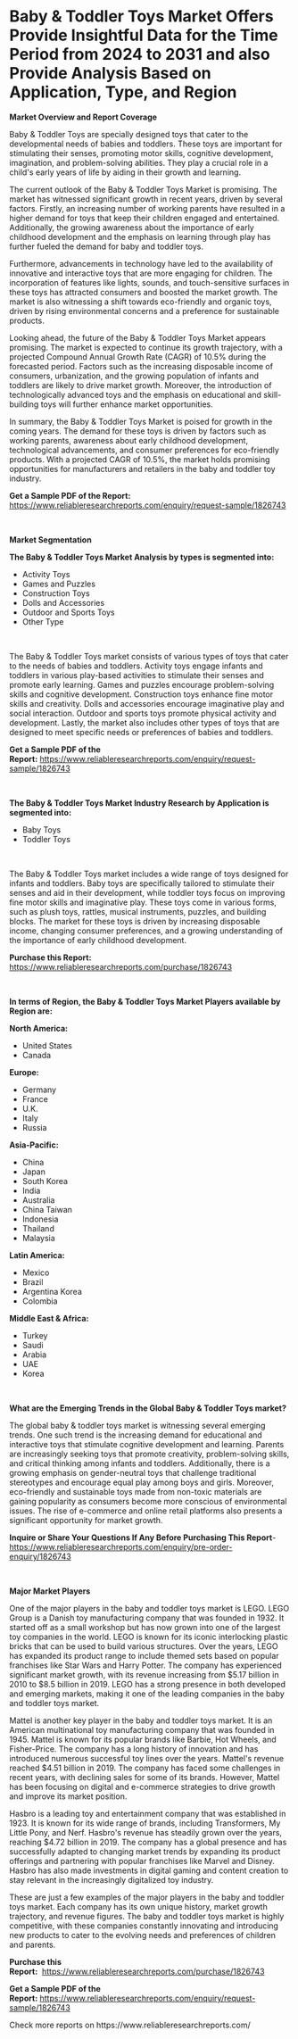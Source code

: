 <p><h1>Baby & Toddler Toys Market Offers Provide Insightful Data for the Time Period from 2024 to 2031 and also Provide Analysis Based on Application, Type, and Region</h1></p><p><strong>Market Overview and Report Coverage</strong></p>
<p><p>Baby & Toddler Toys are specially designed toys that cater to the developmental needs of babies and toddlers. These toys are important for stimulating their senses, promoting motor skills, cognitive development, imagination, and problem-solving abilities. They play a crucial role in a child's early years of life by aiding in their growth and learning.</p><p>The current outlook of the Baby & Toddler Toys Market is promising. The market has witnessed significant growth in recent years, driven by several factors. Firstly, an increasing number of working parents have resulted in a higher demand for toys that keep their children engaged and entertained. Additionally, the growing awareness about the importance of early childhood development and the emphasis on learning through play has further fueled the demand for baby and toddler toys.</p><p>Furthermore, advancements in technology have led to the availability of innovative and interactive toys that are more engaging for children. The incorporation of features like lights, sounds, and touch-sensitive surfaces in these toys has attracted consumers and boosted the market growth. The market is also witnessing a shift towards eco-friendly and organic toys, driven by rising environmental concerns and a preference for sustainable products.</p><p>Looking ahead, the future of the Baby & Toddler Toys Market appears promising. The market is expected to continue its growth trajectory, with a projected Compound Annual Growth Rate (CAGR) of 10.5% during the forecasted period. Factors such as the increasing disposable income of consumers, urbanization, and the growing population of infants and toddlers are likely to drive market growth. Moreover, the introduction of technologically advanced toys and the emphasis on educational and skill-building toys will further enhance market opportunities.</p><p>In summary, the Baby & Toddler Toys Market is poised for growth in the coming years. The demand for these toys is driven by factors such as working parents, awareness about early childhood development, technological advancements, and consumer preferences for eco-friendly products. With a projected CAGR of 10.5%, the market holds promising opportunities for manufacturers and retailers in the baby and toddler toy industry.</p></p>
<p><strong>Get a Sample PDF of the Report:</strong> <a href="https://www.reliableresearchreports.com/enquiry/request-sample/1826743">https://www.reliableresearchreports.com/enquiry/request-sample/1826743</a></p>
<p>&nbsp;</p>
<p><strong>Market Segmentation</strong></p>
<p><strong>The Baby & Toddler Toys Market Analysis by types is segmented into:</strong></p>
<p><ul><li>Activity Toys</li><li>Games and Puzzles</li><li>Construction Toys</li><li>Dolls and Accessories</li><li>Outdoor and Sports Toys</li><li>Other Type</li></ul></p>
<p>&nbsp;</p>
<p><p>The Baby & Toddler Toys market consists of various types of toys that cater to the needs of babies and toddlers. Activity toys engage infants and toddlers in various play-based activities to stimulate their senses and promote early learning. Games and puzzles encourage problem-solving skills and cognitive development. Construction toys enhance fine motor skills and creativity. Dolls and accessories encourage imaginative play and social interaction. Outdoor and sports toys promote physical activity and development. Lastly, the market also includes other types of toys that are designed to meet specific needs or preferences of babies and toddlers.</p></p>
<p><strong>Get a Sample PDF of the Report:</strong>&nbsp;<a href="https://www.reliableresearchreports.com/enquiry/request-sample/1826743">https://www.reliableresearchreports.com/enquiry/request-sample/1826743</a></p>
<p>&nbsp;</p>
<p><strong>The Baby & Toddler Toys Market Industry Research by Application is segmented into:</strong></p>
<p><ul><li>Baby Toys</li><li>Toddler Toys</li></ul></p>
<p>&nbsp;</p>
<p><p>The Baby & Toddler Toys market includes a wide range of toys designed for infants and toddlers. Baby toys are specifically tailored to stimulate their senses and aid in their development, while toddler toys focus on improving fine motor skills and imaginative play. These toys come in various forms, such as plush toys, rattles, musical instruments, puzzles, and building blocks. The market for these toys is driven by increasing disposable income, changing consumer preferences, and a growing understanding of the importance of early childhood development.</p></p>
<p><strong>Purchase this Report:</strong>&nbsp; <a href="https://www.reliableresearchreports.com/purchase/1826743">https://www.reliableresearchreports.com/purchase/1826743</a></p>
<p>&nbsp;</p>
<p><strong>In terms of Region, the Baby & Toddler Toys Market Players available by Region are:</strong></p>
<p>
    <p> <strong> North America: </strong>
        <ul>
            <li>United States</li>
            <li>Canada</li>
        </ul>
        </p> 
    <p> <strong> Europe: </strong>
        <ul>
            <li>Germany</li>
            <li>France</li>
            <li>U.K.</li>
            <li>Italy</li>
            <li>Russia</li>
        </ul>
        </p> 
    <p> <strong> Asia-Pacific: </strong>
        <ul>
            <li>China</li>
            <li>Japan</li>
            <li>South Korea</li>
            <li>India</li>
            <li>Australia</li>
            <li>China Taiwan</li>
            <li>Indonesia</li>
            <li>Thailand</li>
            <li>Malaysia</li>
        </ul>
        </p> 
    <p> <strong> Latin America: </strong>
        <ul>
            <li>Mexico</li>
            <li>Brazil</li>
            <li>Argentina Korea</li>
            <li>Colombia</li>
        </ul>
        </p> 
    <p> <strong> Middle East & Africa: </strong>
        <ul>
            <li>Turkey</li>
            <li>Saudi</li>
            <li>Arabia</li>
            <li>UAE</li>
            <li>Korea</li>
        </ul>
    </p>
    </p>
<p>&nbsp;</p>
<p><strong>What are the Emerging Trends in the Global Baby & Toddler Toys market?</strong></p>
<p><p>The global baby & toddler toys market is witnessing several emerging trends. One such trend is the increasing demand for educational and interactive toys that stimulate cognitive development and learning. Parents are increasingly seeking toys that promote creativity, problem-solving skills, and critical thinking among infants and toddlers. Additionally, there is a growing emphasis on gender-neutral toys that challenge traditional stereotypes and encourage equal play among boys and girls. Moreover, eco-friendly and sustainable toys made from non-toxic materials are gaining popularity as consumers become more conscious of environmental issues. The rise of e-commerce and online retail platforms also presents a significant opportunity for market growth.</p></p>
<p><strong>Inquire or Share Your Questions If Any Before Purchasing This Report</strong>- <a href="https://www.reliableresearchreports.com/enquiry/pre-order-enquiry/1826743">https://www.reliableresearchreports.com/enquiry/pre-order-enquiry/1826743</a></p>
<p>&nbsp;</p>
<p><strong>Major Market Players</strong></p>
<p><p>One of the major players in the baby and toddler toys market is LEGO. LEGO Group is a Danish toy manufacturing company that was founded in 1932. It started off as a small workshop but has now grown into one of the largest toy companies in the world. LEGO is known for its iconic interlocking plastic bricks that can be used to build various structures. Over the years, LEGO has expanded its product range to include themed sets based on popular franchises like Star Wars and Harry Potter. The company has experienced significant market growth, with its revenue increasing from $5.17 billion in 2010 to $8.5 billion in 2019. LEGO has a strong presence in both developed and emerging markets, making it one of the leading companies in the baby and toddler toys market.</p><p>Mattel is another key player in the baby and toddler toys market. It is an American multinational toy manufacturing company that was founded in 1945. Mattel is known for its popular brands like Barbie, Hot Wheels, and Fisher-Price. The company has a long history of innovation and has introduced numerous successful toy lines over the years. Mattel's revenue reached $4.51 billion in 2019. The company has faced some challenges in recent years, with declining sales for some of its brands. However, Mattel has been focusing on digital and e-commerce strategies to drive growth and improve its market position.</p><p>Hasbro is a leading toy and entertainment company that was established in 1923. It is known for its wide range of brands, including Transformers, My Little Pony, and Nerf. Hasbro's revenue has steadily grown over the years, reaching $4.72 billion in 2019. The company has a global presence and has successfully adapted to changing market trends by expanding its product offerings and partnering with popular franchises like Marvel and Disney. Hasbro has also made investments in digital gaming and content creation to stay relevant in the increasingly digitalized toy industry.</p><p>These are just a few examples of the major players in the baby and toddler toys market. Each company has its own unique history, market growth trajectory, and revenue figures. The baby and toddler toys market is highly competitive, with these companies constantly innovating and introducing new products to cater to the evolving needs and preferences of children and parents.</p></p>
<p><strong>Purchase this Report:</strong>&nbsp;&nbsp;<a href="https://www.reliableresearchreports.com/purchase/1826743">https://www.reliableresearchreports.com/purchase/1826743</a></p>
<p></p>
<p><strong>Get a Sample PDF of the Report:</strong>&nbsp;<a href="https://www.reliableresearchreports.com/enquiry/request-sample/1826743">https://www.reliableresearchreports.com/enquiry/request-sample/1826743</a></p>
<p>Check more reports on https://www.reliableresearchreports.com/</p>